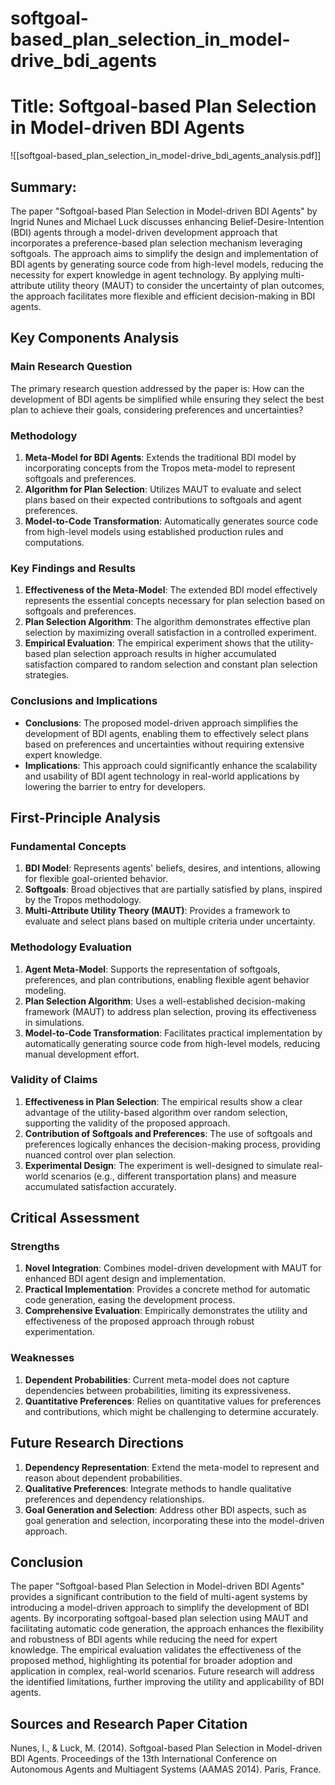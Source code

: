 # softgoal-based_plan_selection_in_model-drive_bdi_agents

# Title: Softgoal-based Plan Selection in Model-driven BDI Agents
![[softgoal-based_plan_selection_in_model-drive_bdi_agents_analysis.pdf]]

## Summary:
The paper "Softgoal-based Plan Selection in Model-driven BDI Agents" by Ingrid Nunes and Michael Luck discusses enhancing Belief-Desire-Intention (BDI) agents through a model-driven development approach that incorporates a preference-based plan selection mechanism leveraging softgoals. The approach aims to simplify the design and implementation of BDI agents by generating source code from high-level models, reducing the necessity for expert knowledge in agent technology. By applying multi-attribute utility theory (MAUT) to consider the uncertainty of plan outcomes, the approach facilitates more flexible and efficient decision-making in BDI agents.

## Key Components Analysis

### Main Research Question
The primary research question addressed by the paper is: How can the development of BDI agents be simplified while ensuring they select the best plan to achieve their goals, considering preferences and uncertainties?

### Methodology

1. **Meta-Model for BDI Agents**: Extends the traditional BDI model by incorporating concepts from the Tropos meta-model to represent softgoals and preferences.
2. **Algorithm for Plan Selection**: Utilizes MAUT to evaluate and select plans based on their expected contributions to softgoals and agent preferences.
3. **Model-to-Code Transformation**: Automatically generates source code from high-level models using established production rules and computations.

### Key Findings and Results

1. **Effectiveness of the Meta-Model**: The extended BDI model effectively represents the essential concepts necessary for plan selection based on softgoals and preferences.
2. **Plan Selection Algorithm**: The algorithm demonstrates effective plan selection by maximizing overall satisfaction in a controlled experiment.
3. **Empirical Evaluation**: The empirical experiment shows that the utility-based plan selection approach results in higher accumulated satisfaction compared to random selection and constant plan selection strategies.

### Conclusions and Implications

- **Conclusions**: The proposed model-driven approach simplifies the development of BDI agents, enabling them to effectively select plans based on preferences and uncertainties without requiring extensive expert knowledge.
- **Implications**: This approach could significantly enhance the scalability and usability of BDI agent technology in real-world applications by lowering the barrier to entry for developers.

## First-Principle Analysis

### Fundamental Concepts

1. **BDI Model**: Represents agents' beliefs, desires, and intentions, allowing for flexible goal-oriented behavior.
2. **Softgoals**: Broad objectives that are partially satisfied by plans, inspired by the Tropos methodology.
3. **Multi-Attribute Utility Theory (MAUT)**: Provides a framework to evaluate and select plans based on multiple criteria under uncertainty.

### Methodology Evaluation

1. **Agent Meta-Model**: Supports the representation of softgoals, preferences, and plan contributions, enabling flexible agent behavior modeling.
2. **Plan Selection Algorithm**: Uses a well-established decision-making framework (MAUT) to address plan selection, proving its effectiveness in simulations.
3. **Model-to-Code Transformation**: Facilitates practical implementation by automatically generating source code from high-level models, reducing manual development effort.

### Validity of Claims

1. **Effectiveness in Plan Selection**: The empirical results show a clear advantage of the utility-based algorithm over random selection, supporting the validity of the proposed approach.
2. **Contribution of Softgoals and Preferences**: The use of softgoals and preferences logically enhances the decision-making process, providing nuanced control over plan selection.
3. **Experimental Design**: The experiment is well-designed to simulate real-world scenarios (e.g., different transportation plans) and measure accumulated satisfaction accurately.

## Critical Assessment

### Strengths

1. **Novel Integration**: Combines model-driven development with MAUT for enhanced BDI agent design and implementation.
2. **Practical Implementation**: Provides a concrete method for automatic code generation, easing the development process.
3. **Comprehensive Evaluation**: Empirically demonstrates the utility and effectiveness of the proposed approach through robust experimentation.

### Weaknesses

1. **Dependent Probabilities**: Current meta-model does not capture dependencies between probabilities, limiting its expressiveness.
2. **Quantitative Preferences**: Relies on quantitative values for preferences and contributions, which might be challenging to determine accurately.

## Future Research Directions

1. **Dependency Representation**: Extend the meta-model to represent and reason about dependent probabilities.
2. **Qualitative Preferences**: Integrate methods to handle qualitative preferences and dependency relationships.
3. **Goal Generation and Selection**: Address other BDI aspects, such as goal generation and selection, incorporating these into the model-driven approach.

## Conclusion

The paper "Softgoal-based Plan Selection in Model-driven BDI Agents" provides a significant contribution to the field of multi-agent systems by introducing a model-driven approach to simplify the development of BDI agents. By incorporating softgoal-based plan selection using MAUT and facilitating automatic code generation, the approach enhances the flexibility and robustness of BDI agents while reducing the need for expert knowledge. The empirical evaluation validates the effectiveness of the proposed method, highlighting its potential for broader adoption and application in complex, real-world scenarios. Future research will address the identified limitations, further improving the utility and applicability of BDI agents.

## Sources and Research Paper Citation
Nunes, I., & Luck, M. (2014). Softgoal-based Plan Selection in Model-driven BDI Agents. Proceedings of the 13th International Conference on Autonomous Agents and Multiagent Systems (AAMAS 2014). Paris, France.
